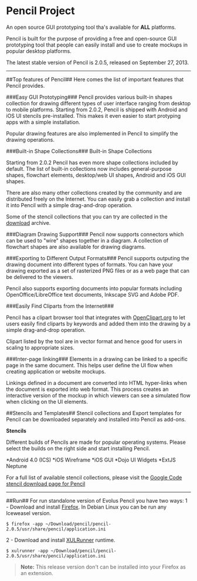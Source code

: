 # Pencil Project
An open source GUI prototyping tool tha's available for **ALL** platforms.

Pencil is built for the purpose of providing a free and open-source GUI prototyping tool that people can easily install and use to create mockups in popular desktop platforms.

The latest stable version of Pencil is 2.0.5, released on September 27, 2013.

----------


##Top features of Pencil##
Here comes the list of important features that Pencil provides.


###Easy GUI Prototyping###
 Pencil provides various built-in shapes collection for drawing different types of user interface ranging from desktop to mobile platforms. Starting from 2.0.2, Pencil is shipped with Android and iOS UI stencils pre-installed. This makes it even easier to start protyping apps with a simple installation.

Popular drawing features are also implemented in Pencil to simplify the drawing operations.


###Built-in Shape Collections###
Built-in Shape Collections

Starting from 2.0.2 Pencil has even more shape collections included by default. The list of built-in collections now includes general-purpose shapes, flowchart elements, desktop/web UI shapes, Android and iOS GUI shapes.

There are also many other collections created by the community and are distributed freely on the Internet. You can easily grab a collection and install it into Pencil with a simple drag-and-drop operation.

Some of the stencil collections that you can try are collected in the [download](https://code.google.com/archive/p/evoluspencil/downloads) archive.


###Diagram Drawing Support###
Pencil now supports connectors which can be used to "wire" shapes together in a diagram. A collection of flowchart shapes are also available for drawing diagrams.


###Exporting to Different Output Formats###
Pencil supports outputing the drawing document into different types of formats. You can have your drawing exported as a set of rasterized PNG files or as a web page that can be delivered to the viewers.

Pencil also supports exporting documents into popular formats including OpenOffice/LibreOffice text documents, Inkscape SVG and Adobe PDF.


###Easily Find Cliparts from the Internet###

Pencil has a clipart browser tool that integrates with [OpenClipart.org](https://openclipart.org/) to let users easily find cliparts by keywords and added them into the drawing by a simple drag-and-drop operation.

Clipart listed by the tool are in vector format and hence good for users in scaling to appropriate sizes.


###Inter-page linking###
Elements in a drawing can be linked to a specific page in the same document. This helps user define the UI flow when creating application or website mockups.

Linkings defined in a document are converted into HTML hyper-links when the document is exported into web format. This process creates an interactive version of the mockup in which viewers can see a simulated flow when clicking on the UI elements.



##Stencils and Templates##
Stencil collections and Export templates for Pencil can be downloaded separately and installed into Pencil as add-ons.

**Stencils**

Different builds of Pencils are made for popular operating systems. Please select the builds on the right side and start installing Pencil.

*Android 4.0 (ICS)
*iOS Wireframe
*iOS GUI
*Dojo UI Widgets
*ExtJS Neptune

For a full list of available stencil collections, please visit the [Google Code stencil download page for Pencil](https://code.google.com/archive/p/evoluspencil/downloads)

----------

##Run##
For run standalone version of Evolus Pencil you have two ways:
1 - Download and install [Firefox](https://www.mozilla.org/pt-BR/firefox/products/). In Debian Linux you can be run any Iceweasel version.

```
$ firefox -app ~/Download/pencil/pencil-2.0.5/usr/share/pencil/application.ini
```

2 - Download and install [XULRunner](https://ftp.mozilla.org/pub/xulrunner/releases/latest/runtimes/) runtime.

```
$ xulrunner -app ~/Download/pencil/pencil-2.0.5/usr/share/pencil/application.ini
```

> **Note:**
> This release version don't can be installed into your Firefox as an extension.
